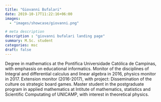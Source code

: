 ```yaml
---
title: "Giovanni Bufalari"
date: 2019-10-17T11:22:16+06:00
images: 
  - "images/showcase/giovanni.png"

# meta description
description : "giovanni bufalari landing page"
summary: M.Sc. student
categories: msc
draft: false
---
```


Degree in mathematics at the Pontifica Universidade Católica de Campinas, with emphassis on educational informatics. Monitor of the disciplines of Integral and differential calculus and linear algebra in 2016, physics monitor in 2017. Extension monitor (2016-2017), with project: Dissemination of the culture os strategic board games. Master student in the postgraduate program in applied mathematics at Intitute of mathematics, statistics and Scientific Computating of UNICAMP, with interest in theoretical physics.